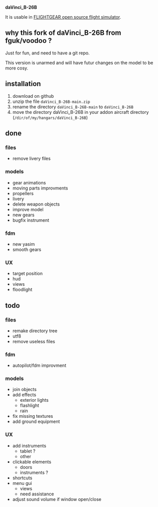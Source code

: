 **daVinci_B-26B**

It is usable in [FLIGHTGEAR open source flight simulator](http://www.flightgear.org).

why this fork of daVinci_B-26B from fguk/voodoo ?
-------------------------------------------------

Just for fun, and need to have a git repo.

This version is unarmed and will have futur changes on the model to be more cosy.

installation
------------

1. download on github
2. unzip the file `daVinci_B-26B-main.zip`
3. rename the directory `daVinci_B-26B-main` to `daVinci_B-26B`
4. move the directory daVinci_B-26B in your addon aircraft directory (`/dir/of/my/hangars/daVinci_B-26B`)

done
----

### files

- remove livery files

### models

- gear animations
- moving parts improvments
- propellers
- livery
- delete weapon objects
- improve model
- new gears
- bugfix instrument

### fdm

- new yasim
- smooth gears

### UX

- target position
- hud
- views
- floodlight

todo
----

### files

- remake directory tree
- utf8
- remove useless files

### fdm

- autopilot/fdm improvment

### models

- join objects
- add effects
    - exterior lights
    - flashlight
    - rain
- fix missing textures
- add ground equipment

### UX

- add instruments
    - tablet ?
    - other
- clickable elements
    - doors
    - instruments ?
- shortcuts
- menu gui
    - views
    - need assistance
- adjust sound volume if window open/close


